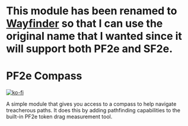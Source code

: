 # This module has been renamed to [Wayfinder](https://github.com/7H3LaughingMan/wayfinder) so that I can use the original name that I wanted since it will support both PF2e and SF2e.

# PF2e Compass

[![ko-fi](https://ko-fi.com/img/githubbutton_sm.svg)](https://ko-fi.com/Z8Z6ZHDNA)

A simple module that gives you access to a compass to help navigate treacherous paths. It does this by adding pathfinding capabilities to the built-in PF2e token drag measurement tool.
